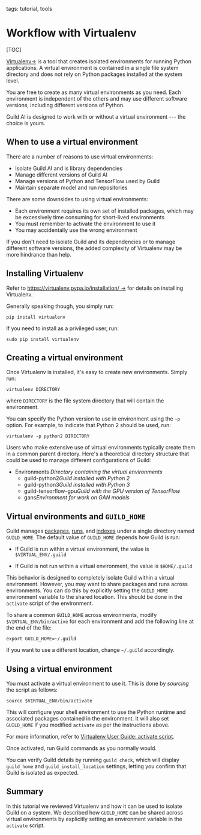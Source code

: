 tags: tutorial, tools

# Workflow with Virtualenv

[TOC]

[Virtualenv->](https://virtualenv.pypa.io) is a tool that creates
isolated environments for running Python applications. A virtual
environment is contained in a single file system directory and does
not rely on Python packages installed at the system level.

You are free to create as many virtual environments as you need. Each
environment is independent of the others and may use different
software versions, including different versions of Python.

Guild AI is designed to work with or without a virtual environment ---
the choice is yours.

## When to use a virtual environment

There are a number of reasons to use virtual environments:

- Isolate Guild AI and is library dependencies
- Manage different versions of Guild AI
- Manage versions of Python and TensorFlow used by Guild
- Maintain separate model and run repositories

There are some downsides to using virtual environments:

- Each environment requires its own set of installed packages, which
  may be excessively time consuming for short-lived environments
- You must remember to activate the environment to use it
- You may accidentally use the wrong environment

If you don't need to isolate Guild and its dependencies or to manage
different software versions, the added complexity of Virtualenv may be
more hindrance than help.

## Installing Virtualenv

Refer to [https://virtualenv.pypa.io/installation/
->](https://virtualenv.pypa.io/en/stable/installation/) for details on
installing Virtualenv.

Generally speaking though, you simply run:

``` command
pip install virtualenv
```

If you need to install as a privileged user, run:

``` command
sudo pip install virtualenv
```

## Creating a virtual environment

Once Virtualenv is installed, it's easy to create new
environments. Simply run:

``` command
virtualenv DIRECTORY
```

where `DIRECTORY` is the file system directory that will contain the
environment.

You can specify the Python version to use in environment using the
``-p`` option. For example, to indicate that Python 2 should be used,
run:

``` command
virtualenv -p python2 DIRECTORY
```

Users who make extensive use of virtual environments typically create
them in a common parent directory. Here's a theoretical directory
structure that could be used to manage different configurations of
Guild:

<div class="file-tree">
<ul>
<li class="is-folder open">Environments <i>Directory containing the virtual environments</i>
 <ul>
 <li class="is-folder">guild-python2<i>Guild installed with Python 2</i></li>
 <li class="is-folder">guild-python3<i>Guild installed with Python 3</i></li>
 <li class="is-folder">guild-tensorflow-gpu<i>Guild with the GPU version of TensorFlow</i></li>
 <li class="is-folder">gans<i>Environment for work on GAN models</i></li>
</ul>
</li>
</ul>
</div>

## Virtual environments and `GUILD_HOME`

Guild manages [packages](term:package), [runs](term:run), and
[indexes](term:index) under a single directory named
`GUILD_HOME`. The default value of `GUILD_HOME` depends how Guild is
run:

- If Guild is run within a virtual environment, the value is
  ``$VIRTUAL_ENV/.guild``

- If Guild is not run within a virtual environment, the value is
  ``$HOME/.guild``

This behavior is designed to completely isolate Guild within a virtual
environment. However, you may want to share packages and runs across
environments. You can do this by explicitly setting the `GUILD_HOME`
environment variable to the shared location. This should be done in
the `activate` script of the environment.

To share a common `GUILD_HOME` across environments, modify
``$VIRTUAL_ENV/bin/active`` for each environment and add the following
line at the end of the file:

```
export GUILD_HOME=~/.guild
```

If you want to use a different location, change ``~/.guild``
accordingly.

## Using a virtual environment

You must activate a virtual environment to use it. This is done by
*sourcing* the script as follows:

``` command
source $VIRTUAL_ENV/bin/activate
```

This will configure your shell environment to use the Python runtime
and associated packages contained in the environment. It will also set
`GUILD_HOME` if you modified `activate` as per the instructions above.

For more information, refer to [Virtualenv User Guide: activate
script](https://virtualenv.pypa.io/en/stable/userguide/#activate-script).

Once activated, run Guild commands as you normally would.

You can verify Guild details by running ``guild check``, which will
display `guild_home` and `guild_install_location` settings, letting
you confirm that Guild is isolated as expected.

## Summary

In this tutorial we reviewed Virtualenv and how it can be used to
isolate Guild on a system. We described how `GUILD_HOME` can be shared
across virtual environments by explicitly setting an environment
variable in the `activate` script.
